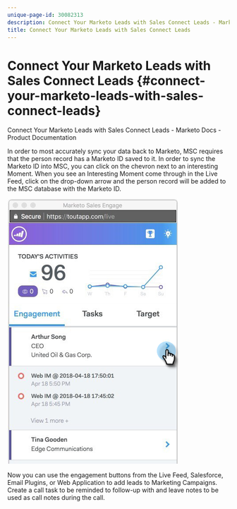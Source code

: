 ```yaml
---
unique-page-id: 30082313
description: Connect Your Marketo Leads with Sales Connect Leads - Marketo Docs - Product Documentation
title: Connect Your Marketo Leads with Sales Connect Leads
---
```


# Connect Your Marketo Leads with Sales Connect Leads {#connect-your-marketo-leads-with-sales-connect-leads}

Connect Your Marketo Leads with Sales Connect Leads - Marketo Docs - Product Documentation

In order to most accurately sync your data back to Marketo, MSC requires that the person record has a Marketo ID saved to it. In order to sync the Marketo ID into MSC, you can click on the chevron next to an interesting Moment. When you see an Interesting Moment come through in the Live Feed, click on the drop-down arrow and the person record will be added to the MSC database with the Marketo ID.

![](assets/engagement.png)

Now you can use the engagement buttons from the Live Feed, Salesforce, Email Plugins, or Web Application to add leads to Marketing Campaigns. Create a call task to be reminded to follow-up with and leave notes to be used as call notes during the call.

